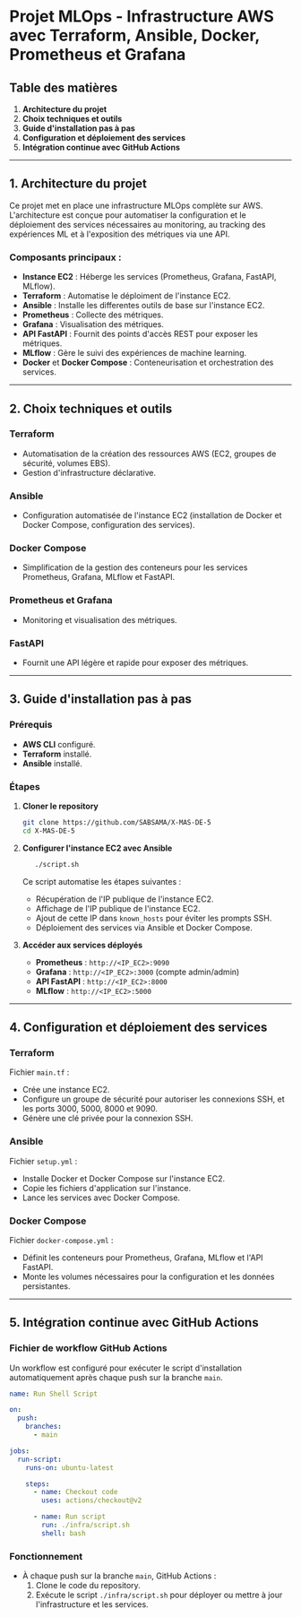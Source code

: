 # Projet MLOps - Infrastructure AWS avec Terraform, Ansible, Docker, Prometheus et Grafana

## Table des matières
1. **Architecture du projet**
2. **Choix techniques et outils**
3. **Guide d'installation pas à pas**
4. **Configuration et déploiement des services**
5. **Intégration continue avec GitHub Actions**

---

## 1. Architecture du projet

Ce projet met en place une infrastructure MLOps complète sur AWS. L'architecture est conçue pour automatiser la configuration et le déploiement des services nécessaires au monitoring, au tracking des expériences ML et à l'exposition des métriques via une API.

### Composants principaux :
- **Instance EC2** : Héberge les services (Prometheus, Grafana, FastAPI, MLflow).
- **Terraform** : Automatise le déploiment de l'instance EC2.
- **Ansible** : Installe les differentes outils de base sur l'instance EC2.
- **Prometheus** : Collecte des métriques.
- **Grafana** : Visualisation des métriques.
- **API FastAPI** : Fournit des points d'accès REST pour exposer les métriques.
- **MLflow** : Gère le suivi des expériences de machine learning.
- **Docker** et **Docker Compose** : Conteneurisation et orchestration des services.

---

## 2. Choix techniques et outils

### **Terraform**
- Automatisation de la création des ressources AWS (EC2, groupes de sécurité, volumes EBS).
- Gestion d'infrastructure déclarative.

### **Ansible**
- Configuration automatisée de l'instance EC2 (installation de Docker et Docker Compose, configuration des services).

### **Docker Compose**
- Simplification de la gestion des conteneurs pour les services Prometheus, Grafana, MLflow et FastAPI.

### **Prometheus et Grafana**
- Monitoring et visualisation des métriques.

### **FastAPI**
- Fournit une API légère et rapide pour exposer des métriques.

---

## 3. Guide d'installation pas à pas

### Prérequis
- **AWS CLI** configuré.
- **Terraform** installé.
- **Ansible** installé.

### Étapes
1. **Cloner le repository**
   ```bash
   git clone https://github.com/SABSAMA/X-MAS-DE-5
   cd X-MAS-DE-5
   ```

2. **Configurer l'instance EC2 avec Ansible**
   ```bash
      ./script.sh
   ```
   Ce script automatise les étapes suivantes :
   - Récupération de l'IP publique de l'instance EC2.
   - Affichage de l'IP publique de l'instance EC2.
   - Ajout de cette IP dans `known_hosts` pour éviter les prompts SSH.
   - Déploiement des services via Ansible et Docker Compose.

3. **Accéder aux services déployés**
   - **Prometheus** : `http://<IP_EC2>:9090`
   - **Grafana** : `http://<IP_EC2>:3000` (compte admin/admin)
   - **API FastAPI** : `http://<IP_EC2>:8000`
   - **MLflow** : `http://<IP_EC2>:5000`

---

## 4. Configuration et déploiement des services

### Terraform
Fichier `main.tf` :
- Crée une instance EC2.
- Configure un groupe de sécurité pour autoriser les connexions SSH, et les ports 3000, 5000, 8000 et 9090.
- Génère une clé privée pour la connexion SSH.

### Ansible
Fichier `setup.yml` :
- Installe Docker et Docker Compose sur l'instance EC2.
- Copie les fichiers d'application sur l'instance.
- Lance les services avec Docker Compose.

### Docker Compose
Fichier `docker-compose.yml` :
- Définit les conteneurs pour Prometheus, Grafana, MLflow et l'API FastAPI.
- Monte les volumes nécessaires pour la configuration et les données persistantes.

---

## 5. Intégration continue avec GitHub Actions

### Fichier de workflow GitHub Actions
Un workflow est configuré pour exécuter le script d'installation automatiquement après chaque push sur la branche `main`.

```yaml
name: Run Shell Script

on:
  push:
    branches:
      - main

jobs:
  run-script:
    runs-on: ubuntu-latest

    steps:
      - name: Checkout code
        uses: actions/checkout@v2

      - name: Run script
        run: ./infra/script.sh
        shell: bash
```

### Fonctionnement
- À chaque push sur la branche `main`, GitHub Actions :
  1. Clone le code du repository.
  2. Exécute le script `./infra/script.sh` pour déployer ou mettre à jour l'infrastructure et les services.
